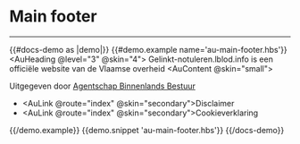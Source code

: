 # Main footer

---

{{#docs-demo as |demo|}}
  {{#demo.example name='au-main-footer.hbs'}}
    <AuMainFooter>
      <AuHeading @level="3" @skin="4">
        Gelinkt-notuleren.lblod.info is een officiële website van de Vlaamse overheid
      </AuHeading>
      <AuContent @skin="small">
        <p>Uitgegeven door <a class="au-c-link" href="https://www.vlaanderen.be/organisaties/administratieve-diensten-van-de-vlaamse-overheid/beleidsdomein-kanselarij-en-bestuur/agentschap-binnenlands-bestuur">Agentschap Binnenlands Bestuur</a></p>
        <ul class="au-c-list-horizontal">
          <li class="au-c-list-horizontal__item">
            <AuLink @route="index" @skin="secondary">Disclaimer</AuLink>
          </li>
          <li class="au-c-list-horizontal__item">
            <AuLink @route="index" @skin="secondary">Cookieverklaring</AuLink>
          </li>
        </ul>
      </AuContent>
    </AuMainFooter>
  {{/demo.example}}
  {{demo.snippet 'au-main-footer.hbs'}}
{{/docs-demo}}
